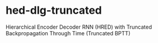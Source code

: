 # hed-dlg-truncated
Hierarchical Encoder Decoder RNN (HRED) with Truncated Backpropagation Through Time (Truncated BPTT)
